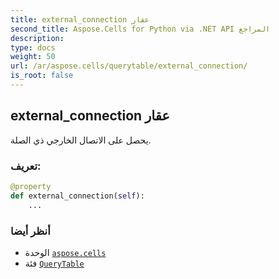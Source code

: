 ```yaml
---
title: external_connection عقار
second_title: Aspose.Cells for Python via .NET API المراجع
description:
type: docs
weight: 50
url: /ar/aspose.cells/querytable/external_connection/
is_root: false
---
```

##  external_connection عقار

يحصل على الاتصال الخارجي ذي الصلة.
###  تعريف:
```python
@property
def external_connection(self):
    ...
```

###  أنظر أيضا
* الوحدة [`aspose.cells`](../../)
* فئة [`QueryTable`](/cells/python-net/ar/aspose.cells/querytable)
